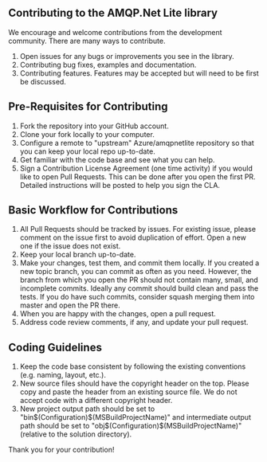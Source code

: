 ## Contributing to the AMQP.Net Lite library
We encourage and welcome contributions from the development community. There are many ways to contribute.  
1. Open issues for any bugs or improvements you see in the library.  
2. Contributing bug fixes, examples and documentation.  
3. Contributing features. Features may be accepted but will need to be first be discussed.  

## Pre-Requisites for Contributing
1. Fork the repository into your GitHub account.
2. Clone your fork locally to your computer.
3. Configure a remote to "upstream" Azure/amqpnetlite repository so that you can keep your local repo up-to-date.
4. Get familiar with the code base and see what you can help.
5. Sign a Contribution License Agreement (one time activity) if you would like to open Pull Requests. This can be done after you open the first PR. Detailed instructions will be posted to help you sign the CLA.

## Basic Workflow for Contributions
1. All Pull Requests should be tracked by issues. For existing issue, please comment on the issue first to avoid duplication of effort. Open a new one if the issue does not exist.
2. Keep your local branch up-to-date.
4. Make your changes, test them, and commit them locally. If you created a new topic branch, you can commit as often as you need. However, the branch from which you open the PR should not contain many, small, and incomplete commits. Ideally any commit should build clean and pass the tests. If you do have such commits, consider squash merging them into master and open the PR there.
5. When you are happy with the changes, open a pull request.
6. Address code review comments, if any, and update your pull request.

## Coding Guidelines
1. Keep the code base consistent by following the existing conventions (e.g. naming, layout, etc.).
2. New source files should have the copyright header on the top. Please copy and paste the header from an existing source file. We do not accept code with a different copyright header.
3. New project output path should be set to "bin\$(Configuration)\$(MSBuildProjectName)\" and intermediate output path should be set to "obj\$(Configuration)\$(MSBuildProjectName)\" (relative to the solution directory).

Thank you for your contribution!